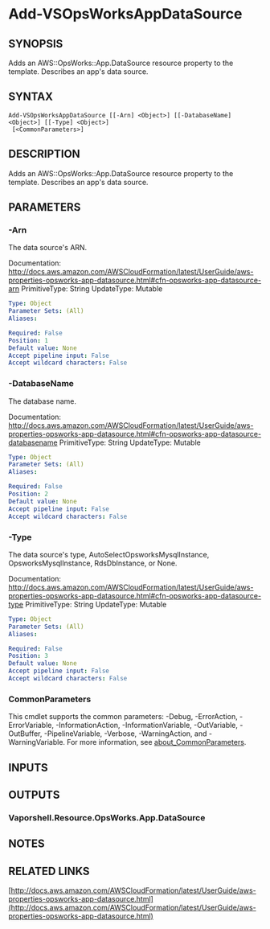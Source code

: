 # Add-VSOpsWorksAppDataSource

## SYNOPSIS
Adds an AWS::OpsWorks::App.DataSource resource property to the template.
Describes an app's data source.

## SYNTAX

```
Add-VSOpsWorksAppDataSource [[-Arn] <Object>] [[-DatabaseName] <Object>] [[-Type] <Object>]
 [<CommonParameters>]
```

## DESCRIPTION
Adds an AWS::OpsWorks::App.DataSource resource property to the template.
Describes an app's data source.

## PARAMETERS

### -Arn
The data source's ARN.

Documentation: http://docs.aws.amazon.com/AWSCloudFormation/latest/UserGuide/aws-properties-opsworks-app-datasource.html#cfn-opsworks-app-datasource-arn
PrimitiveType: String
UpdateType: Mutable

```yaml
Type: Object
Parameter Sets: (All)
Aliases:

Required: False
Position: 1
Default value: None
Accept pipeline input: False
Accept wildcard characters: False
```

### -DatabaseName
The database name.

Documentation: http://docs.aws.amazon.com/AWSCloudFormation/latest/UserGuide/aws-properties-opsworks-app-datasource.html#cfn-opsworks-app-datasource-databasename
PrimitiveType: String
UpdateType: Mutable

```yaml
Type: Object
Parameter Sets: (All)
Aliases:

Required: False
Position: 2
Default value: None
Accept pipeline input: False
Accept wildcard characters: False
```

### -Type
The data source's type, AutoSelectOpsworksMysqlInstance, OpsworksMysqlInstance, RdsDbInstance, or None.

Documentation: http://docs.aws.amazon.com/AWSCloudFormation/latest/UserGuide/aws-properties-opsworks-app-datasource.html#cfn-opsworks-app-datasource-type
PrimitiveType: String
UpdateType: Mutable

```yaml
Type: Object
Parameter Sets: (All)
Aliases:

Required: False
Position: 3
Default value: None
Accept pipeline input: False
Accept wildcard characters: False
```

### CommonParameters
This cmdlet supports the common parameters: -Debug, -ErrorAction, -ErrorVariable, -InformationAction, -InformationVariable, -OutVariable, -OutBuffer, -PipelineVariable, -Verbose, -WarningAction, and -WarningVariable. For more information, see [about_CommonParameters](http://go.microsoft.com/fwlink/?LinkID=113216).

## INPUTS

## OUTPUTS

### Vaporshell.Resource.OpsWorks.App.DataSource
## NOTES

## RELATED LINKS

[http://docs.aws.amazon.com/AWSCloudFormation/latest/UserGuide/aws-properties-opsworks-app-datasource.html](http://docs.aws.amazon.com/AWSCloudFormation/latest/UserGuide/aws-properties-opsworks-app-datasource.html)

